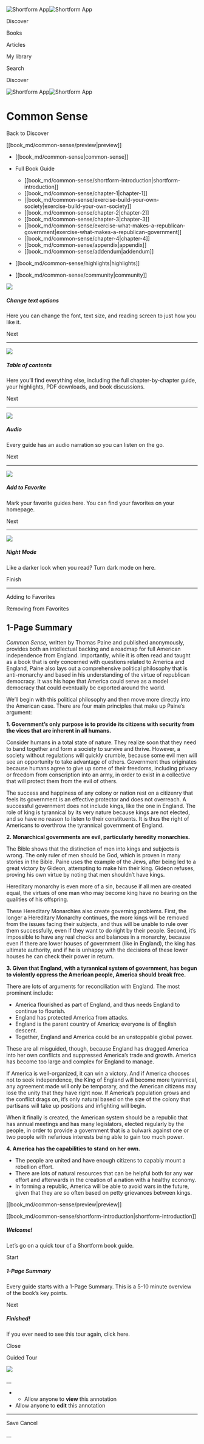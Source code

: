 ![Shortform App](/img/logo.36a2399e.svg)![Shortform App](/img/logo-dark.70c1b072.svg)

Discover

Books

Articles

My library

Search

Discover

![Shortform App](/img/logo.36a2399e.svg)![Shortform App](/img/logo-dark.70c1b072.svg)

# Common Sense

Back to Discover

[[book_md/common-sense/preview|preview]]

  * [[book_md/common-sense|common-sense]]
  * Full Book Guide

    * [[book_md/common-sense/shortform-introduction|shortform-introduction]]
    * [[book_md/common-sense/chapter-1|chapter-1]]
    * [[book_md/common-sense/exercise-build-your-own-society|exercise-build-your-own-society]]
    * [[book_md/common-sense/chapter-2|chapter-2]]
    * [[book_md/common-sense/chapter-3|chapter-3]]
    * [[book_md/common-sense/exercise-what-makes-a-republican-government|exercise-what-makes-a-republican-government]]
    * [[book_md/common-sense/chapter-4|chapter-4]]
    * [[book_md/common-sense/appendix|appendix]]
    * [[book_md/common-sense/addendum|addendum]]
  * [[book_md/common-sense/highlights|highlights]]
  * [[book_md/common-sense/community|community]]



![](/img/tutorial-fonts.175b2111.svg)

##### Change text options

Here you can change the font, text size, and reading screen to just how you like it. 

Next

  *   *   *   *   * 


![](/img/tutorial-menu.4c76dd27.svg)

##### Table of contents

Here you’ll find everything else, including the full chapter-by-chapter guide, your highlights, PDF downloads, and book discussions. 

Next

  *   *   *   *   * 


![](/img/tutorial-player.d25b1afb.svg)

##### Audio

Every guide has an audio narration so you can listen on the go. 

Next

  *   *   *   *   * 


![](/img/tutorial-favorite.b948300a.svg)

##### Add to Favorite

Mark your favorite guides here. You can find your favorites on your homepage. 

Next

  *   *   *   *   * 


![](/img/tutorial-night.ddd7fb5c.svg)

##### Night Mode

Like a darker look when you read? Turn dark mode on here. 

Finish

  *   *   *   *   * 


Adding to Favorites 

Removing from Favorites 

## 1-Page Summary

_Common Sense,_ written by Thomas Paine and published anonymously, provides both an intellectual backing and a roadmap for full American independence from England. Importantly, while it is often read and taught as a book that is only concerned with questions related to America and England, Paine also lays out a comprehensive political philosophy that is anti-monarchy and based in his understanding of the virtue of republican democracy. It was his hope that America could serve as a model democracy that could eventually be exported around the world.

We’ll begin with this political philosophy and then move more directly into the American case. There are four main principles that make up Paine’s argument:

**1\. Government’s only purpose is to provide its citizens with security from the vices that are inherent in all humans.**

Consider humans in a total state of nature. They realize soon that they need to band together and form a society to survive and thrive. However, a society without regulations will quickly crumble, because some evil men will see an opportunity to take advantage of others. Government thus originates because humans agree to give up some of their freedoms, including privacy or freedom from conscription into an army, in order to exist in a collective that will protect them from the evil of others.

The success and happiness of any colony or nation rest on a citizenry that feels its government is an effective protector and does not overreach. A successful government does not include kings, like the one in England. The role of king is tyrannical by its very nature because kings are not elected, and so have no reason to listen to their constituents. It is thus the right of Americans to overthrow the tyrannical government of England.

**2\. Monarchical governments are evil, particularly heredity monarchies.**

The Bible shows that the distinction of men into kings and subjects is wrong. The only ruler of men should be God, which is proven in many stories in the Bible. Paine uses the example of the Jews, after being led to a great victory by Gideon, attempting to make him their king. Gideon refuses, proving his own virtue by noting that men shouldn’t have kings.

Hereditary monarchy is even more of a sin, because if all men are created equal, the virtues of one man who may become king have no bearing on the qualities of his offspring.

These Hereditary Monarchies also create governing problems. First, the longer a Hereditary Monarchy continues, the more kings will be removed from the issues facing their subjects, and thus will be unable to rule over them successfully, even if they want to do right by their people. Second, it’s impossible to have any real checks and balances in a monarchy, because even if there are lower houses of government (like in England), the king has ultimate authority, and if he is unhappy with the decisions of these lower houses he can check their power in return.

**3\. Given that England, with a tyrannical system of government, has begun to violently oppress the American people, America should break free.**

There are lots of arguments for reconciliation with England. The most prominent include:

  * America flourished as part of England, and thus needs England to continue to flourish.
  * England has protected America from attacks.
  * England is the parent country of America; everyone is of English descent. 
  * Together, England and America could be an unstoppable global power.



These are all misguided, though, because England has dragged America into her own conflicts and suppressed America’s trade and growth. America has become too large and complex for England to manage.

If America is well-organized, it can win a victory. And if America chooses not to seek independence, the King of England will become more tyrannical, any agreement made will only be temporary, and the American citizens may lose the unity that they have right now. If America’s population grows and the conflict drags on, it’s only natural based on the size of the colony that partisans will take up positions and infighting will begin.

When it finally is created, the American system should be a republic that has annual meetings and has many legislators, elected regularly by the people, in order to provide a government that is a bulwark against one or two people with nefarious interests being able to gain too much power.

**4\. America has the capabilities to stand on her own.**

  * The people are united and have enough citizens to capably mount a rebellion effort.
  * There are lots of natural resources that can be helpful both for any war effort and afterwards in the creation of a nation with a healthy economy. 
  * In forming a republic, America will be able to avoid wars in the future, given that they are so often based on petty grievances between kings. 



[[book_md/common-sense/preview|preview]]

[[book_md/common-sense/shortform-introduction|shortform-introduction]]

##### Welcome!

Let’s go on a quick tour of a Shortform book guide. 

Start

##### 1-Page Summary

Every guide starts with a 1-Page Summary. This is a 5-10 minute overview of the book’s key points. 

Next

##### Finished!

If you ever need to see this tour again, click here. 

Close

Guided Tour

![](https://bat.bing.com/action/0?ti=56018282&Ver=2&mid=e5a32700-b156-4033-b532-afbb90631686&sid=49fff5b0636c11eeb9c611038afc8668&vid=4a005010636c11ee80c703d4c4a7acd5&vids=0&msclkid=N&pi=0&lg=en-US&sw=800&sh=600&sc=24&nwd=1&tl=Shortform%20%7C%20Book&p=https%3A%2F%2Fwww.shortform.com%2Fapp%2Fbook%2Fcommon-sense%2F1-page-summary&r=&lt=333&evt=pageLoad&sv=1&rn=927812)

__

  *   * Allow anyone to **view** this annotation
  * Allow anyone to **edit** this annotation



* * *

Save Cancel

__



